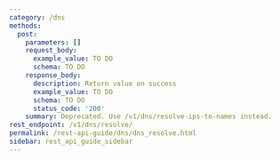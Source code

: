 ```yaml
---
category: /dns
methods:
  post:
    parameters: []
    request_body:
      example_value: TO DO
      schema: TO DO
    response_body:
      description: Return value on success
      example_value: TO DO
      schema: TO DO
      status_code: '200'
    summary: Deprecated. Use /v1/dns/resolve-ips-to-names instead.
rest_endpoint: /v1/dns/resolve/
permalink: /rest-api-guide/dns/dns_resolve.html
sidebar: rest_api_guide_sidebar
---
```

